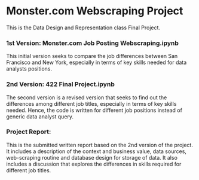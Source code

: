 # Monster.com Webscraping Project
This is the Data Design and Representation class Final Project.

### 1st Version: Monster.com Job Posting Webscraping.ipynb
This initial version seeks to compare the job differences between San Francisco and New York, especially in terms of key skills needed for data analysts positions.

### 2nd Version: 422 Final Project.ipynb
The second version is a revised version that seeks to find out the differences among different job titles, especially in terms of key skills needed. Hence, the code is written for different job positions instead of generic data analyst query. 

### Project Report:
This is the submitted written report based on the 2nd version of the project. It includes a description of the context and business value, data sources, web-scraping routine and database design for storage of data. It also includes a discussion that explores the differences in skills required for different job titles.
